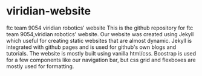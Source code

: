 # viridian-website
ftc team 9054 viridian robotics' website
This is the github repository for ftc team 9054,viridian robotics' website. 
Our website was created using Jekyll which useful for creating static websites that are almost dynamic. Jekyll is integrated with github pages and is used for github's own blogs and tutorials.
The website is mostly built using vanilla html/css. Boostrap is used for a few components like our navigation bar, but css grid and flexboxes are mostly used for formatting.
